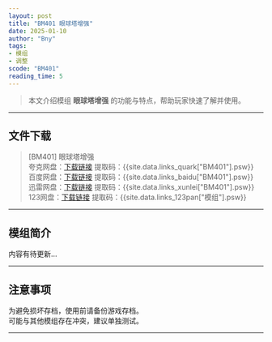 ```yaml
---
layout: post
title: "BM401 眼球塔增强"
date: 2025-01-10
author: "Bny"
tags: 
- 模组
- 调整
scode: "BM401"
reading_time: 5
---
```


> 本文介绍模组 **眼球塔增强** 的功能与特点，帮助玩家快速了解并使用。

---

## 文件下载

> [BM401] 眼球塔增强  
夸克网盘：[下载链接]({{site.data.links_quark["BM401"].url}}) 提取码：{{site.data.links_quark["BM401"].psw}}  
百度网盘：[下载链接]({{site.data.links_baidu["BM401"].url}}) 提取码：{{site.data.links_baidu["BM401"].psw}}  
迅雷网盘：[下载链接]({{site.data.links_xunlei["BM401"].url}}) 提取码：{{site.data.links_xunlei["BM401"].psw}}  
123网盘：[下载链接]({{site.data.links_123pan["模组"].url}}) 提取码：{{site.data.links_123pan["模组"].psw}}  

---

## 模组简介

>  
内容有待更新...  

---

## 注意事项

>  
为避免损坏存档，使用前请备份游戏存档。  
可能与其他模组存在冲突，建议单独测试。  

---

